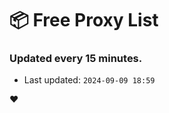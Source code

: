 # :package: Free Proxy List
### Updated every 15 minutes.

- Last updated: `2024-09-09 18:59`

:heart:
